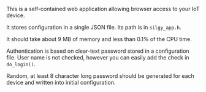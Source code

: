 This is a self-contained web application allowing browser access to your IoT device.

It stores configuration in a single JSON file. Its path is in `silgy_app.h`.

It should take about 9 MB of memory and less than 0.1% of the CPU time.

Authentication is based on clear-text password stored in a configuration file. User name is not checked, however you can easily add the check in `do_login()`.

Random, at least 8 character long password should be generated for each device and written into initial configuration.

